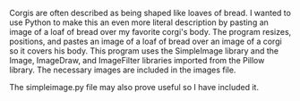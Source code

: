 Corgis are often described as being shaped like loaves of bread. I wanted to use Python to make this an even more literal description by pasting an image of a loaf of bread over my favorite corgi's body. 
The program resizes, positions, and pastes an image of a loaf of bread over an image of a corgi so it covers his body. This program uses the SimpleImage library and the Image, ImageDraw, and ImageFilter libraries imported from the Pillow library. The necessary images are included in the images file.

The simpleimage.py file may also prove useful so I have included it.
